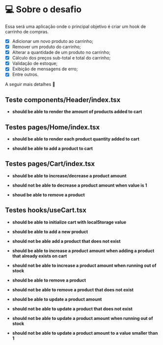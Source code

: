 # 💻 Sobre o desafio

Essa será uma aplicação onde o principal objetivo é criar um hook de carrinho de compras. 

-   [X] Adicionar um novo produto ao carrinho;
-   [X] Remover um produto do carrinho;
-   [X] Alterar a quantidade de um produto no carrinho;
-   [X] Cálculo dos preços sub-total e total do carrinho;
-   [X] Validação de estoque;
-   [X] Exibição de mensagens de erro;
-   [X] Entre outros.

A seguir mais detalhes 🚀

## Teste components/Header/index.tsx

- **should be able to render the amount of products added to cart**


## Testes pages/Home/index.tsx

- **should be able to render each product quantity added to cart**

- **should be able to add a product to cart**


## Testes pages/Cart/index.tsx

- **should be able to increase/decrease a product amount**

- **should not be able to decrease a product amount when value is 1**

- **shoud be able to remove a product**


## Testes hooks/useCart.tsx

- **should be able to initialize cart with localStorage value**

- **should be able to add a new product**

- **should not be able add a product that does not exist**

- **should be able to increase a product amount when adding a product that already exists on cart**

- **should not be able to increase a product amount when running out of stock**

- **should be able to remove a product**

- **should not be able to remove a product that does not exist**

- **should be able to update a product amount**

- **should not be able to update a product that does not exist**

- **should not be able to update a product amount when running out of stock**

- **should not be able to update a product amount to a value smaller than 1**